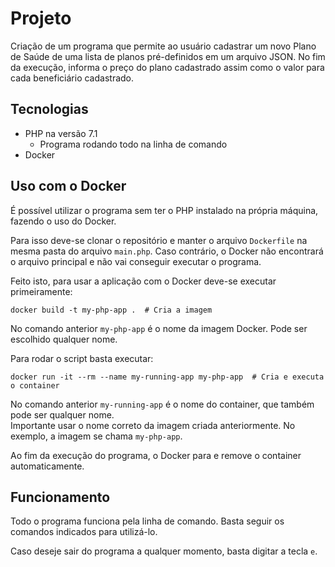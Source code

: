 # Projeto

Criação de um programa que permite ao usuário cadastrar um novo Plano de Saúde de uma lista de planos pré-definidos em um arquivo JSON. No fim da execução, informa o preço do plano cadastrado assim como o valor para cada beneficiário cadastrado.

## Tecnologias

- PHP na versão 7.1
  * Programa rodando todo na linha de comando
- Docker

## Uso com o Docker

É possível utilizar o programa sem ter o PHP instalado na própria máquina, fazendo o uso do Docker.

Para isso deve-se clonar o repositório e manter o arquivo `Dockerfile` na mesma pasta do arquivo `main.php`. Caso contrário, o Docker não encontrará o arquivo principal e não vai conseguir executar o programa.

Feito isto, para usar a aplicação com o Docker deve-se executar primeiramente:

```shell
docker build -t my-php-app .  # Cria a imagem
```
No comando anterior `my-php-app` é o nome da imagem Docker. Pode ser escolhido qualquer nome.

Para rodar o script basta executar:

```shell
docker run -it --rm --name my-running-app my-php-app  # Cria e executa o container
```
No comando anterior `my-running-app` é o nome do container, que também pode ser qualquer nome.
<br>
Importante usar o nome correto da imagem criada anteriormente. No exemplo, a imagem se chama `my-php-app`.

Ao fim da execução do programa, o Docker para e remove o container automaticamente.

## Funcionamento

Todo o programa funciona pela linha de comando. Basta seguir os comandos indicados para utilizá-lo.

Caso deseje sair do programa a qualquer momento, basta digitar a tecla `e`.
